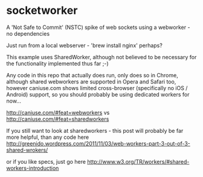 socketworker
============

A 'Not Safe to Commit' (NSTC) spike of web sockets using a webworker - no dependencies

Just run from a local webserver - 'brew install nginx' perhaps?

This example uses SharedWorker, although not believed  to be necessary for the functionality implemented thus far ;-)

Any code in this repo that actually does run, only does so in Chrome, although shared webworkers are supported in Opera and Safari too, however caniuse.com shows limited cross-browser (specifically no  iOS / Android) support, so you should probably be using dedicated workers for now...

http://caniuse.com/#feat=webworkers
vs
http://caniuse.com/#feat=sharedworkers

If you still want to look at sharedworkers - this post will probably be far more helpful, than any code here http://greenido.wordpress.com/2011/11/03/web-workers-part-3-out-of-3-shared-wrokers/

or if you like specs, just go here http://www.w3.org/TR/workers/#shared-workers-introduction



